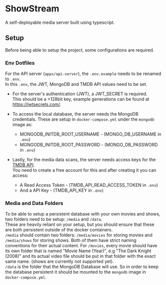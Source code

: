 # ShowStream

A self-deployable media server built using typescript.

## Setup

Before being able to setup the project, some configurations are required.

### Env Dotfiles

For the API server (`apps/api-server`), the `.env.example` needs to be renamed to `.env`.  
In this `.env`, the JWT, MongoDB and TMDB API values need to be set.

- For the server's authentication (JWT), a JWT_SECRET is required.  
This should be a >128bit key, example generations can be found at <https://jwtsecrets.com/>.  
- To access the local database, the server needs the MongoDB credentials. These are setup in `docker-compose.yml` under the `mongodb` image as:
  - MONGODB_INITDB_ROOT_USERNAME - (MONGO_DB_USERNAME in `.env`)
  - MONGODB_INITDB_ROOT_PASSWORD - (MONGO_DB_PASSWORD in `.env`)

- Lastly, for the media data scans, the server needs access keys for the [TMDB API](https://developer.themoviedb.org/docs/getting-started).  
You need to create a free account for this and after creating it you can access:
  - A Read Access Token - (TMDB_API_READ_ACCESS_TOKEN in `.env`)
  - And a API Key - (TMDB_API_KEY in `.env`)

### Media and Data Folders

To be able to setup a persistent database with your own movies and shows, two folders need to be setup: `/media` and `/data`.  
These are heavily reliant on your setup, but you should ensure that these are both persistent outside of the docker containers.  
`/media` should contain two folders: `/media/movies` for storing movies and `/media/shows` for storing shows.
Both of them have strict naming conventions for their actual content. For `/movies`, every movie should have its own folder that is named "Movie Name (Year)", e.g "The Dark Knight (2008)" and its actual video file should be put in that folder with the exact same name. (shows are currently not supported yet).  
`/data` is the folder that the MongoDB Database will use. So in order to keep the database persistent it should be mounted to the `mongodb` image in `docker-compose.yml`.
